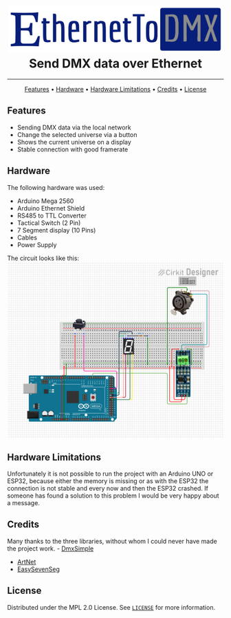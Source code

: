 <h1 style="align-content: center; text-align:center">
  <br>
  <a href="https://github.com/DerEingerostete/EthernetToDMX"><img src="https://raw.githubusercontent.com/DerEingerostete/EthernetToDMX/assets/Logo.png" alt="EthernetToDMX" width="500"></a>
  <br>
  Send DMX data over Ethernet
  <br>
</h1>

___

<p style="text-align: center;">
  <a href="#features">Features</a> •
  <a href="#hardware">Hardware</a> •
  <a href="#download">Hardware Limitations</a> •
  <a href="#credits">Credits</a> •
  <a href="#license">License</a>
</p>

## Features
 - Sending DMX data via the local network
 - Change the selected universe via a button
 - Shows the current universe on a display
 - Stable connection with good framerate

## Hardware
The following hardware was used:
- Arduino Mega 2560
- Arduino Ethernet Shield
- RS485 to TTL Converter
- Tactical Switch (2 Pin)
- 7 Segment display (10 Pins)
- Cables
- Power Supply

The circuit looks like this:
![Circuit](https://raw.githubusercontent.com/DerEingerostete/EthernetToDMX/assets/Circuit.svg)

## Hardware Limitations
Unfortunately it is not possible to run the project with an Arduino UNO or ESP32, because either the memory is missing or as with the ESP32 the connection is not stable and every now and then the ESP32 crashed.
If someone has found a solution to this problem I would be very happy about a message.

## Credits
Many thanks to the three libraries, without whom I could never have made the project work. - [DmxSimple](https://github.com/PaulStoffregen/DmxSimple)
 - [ArtNet](https://github.com/hideakitai/ArtNet)
 - [EasySevenSeg](https://github.com/NeMaksym/Arduino-EasySevenSeg)

## License
Distributed under the MPL 2.0 License. See [`LICENSE`](/LICENSE) for more information.
